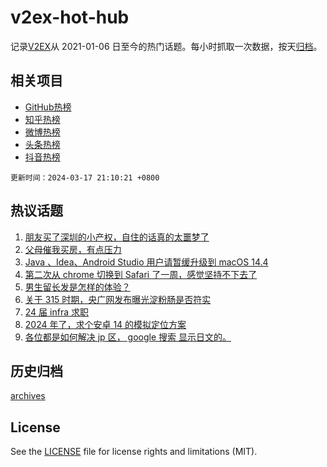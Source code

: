 # v2ex-hot-hub

 记录[V2EX](https://www.v2ex.com/)从 2021-01-06 日至今的热门话题。每小时抓取一次数据，按天[归档](archives)。
 
 ## 相关项目

- [GitHub热榜](https://github.com/lonnyzhang423/github-hot-hub)
- [知乎热榜](https://github.com/lonnyzhang423/zhihu-hot-hub)
- [微博热榜](https://github.com/lonnyzhang423/weibo-hot-hub)
- [头条热榜](https://github.com/lonnyzhang423/toutiao-hot-hub)
- [抖音热榜](https://github.com/lonnyzhang423/douyin-hot-hub)


 `更新时间：2024-03-17 21:10:21 +0800`

## 热议话题

1. [朋友买了深圳的小产权，自住的话真的太噩梦了](https://www.v2ex.com/t/1024413)
1. [父母催我买房，有点压力](https://www.v2ex.com/t/1024454)
1. [Java 、Idea、Android Studio 用户请暂缓升级到 macOS 14.4](https://www.v2ex.com/t/1024389)
1. [第二次从 chrome 切换到 Safari 了一周，感觉坚持不下去了](https://www.v2ex.com/t/1024366)
1. [男生留长发是怎样的体验？](https://www.v2ex.com/t/1024367)
1. [关于 315 时期，央广网发布曝光淀粉肠是否符实](https://www.v2ex.com/t/1024410)
1. [24 届 infra 求职](https://www.v2ex.com/t/1024359)
1. [2024 年了，求个安卓 14 的模拟定位方案](https://www.v2ex.com/t/1024358)
1. [各位都是如何解决 jp 区， google 搜索 显示日文的。](https://www.v2ex.com/t/1024489)

## 历史归档

[archives](archives)

## License

See the [LICENSE](LICENSE) file for license rights and limitations (MIT).
